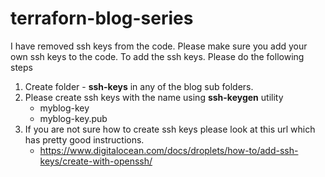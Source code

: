 # terraforn-blog-series

I have removed ssh keys from the code. Please make sure you add your own ssh keys to the code. 
To add the ssh keys. Please do the following steps
1. Create folder - **ssh-keys** in any of the blog sub folders.
2. Please create ssh keys with the name using **ssh-keygen** utility    
   - myblog-key  
   - myblog-key.pub  
3. If you are not sure how to create ssh keys please look at this url which has pretty good instructions.  
   - https://www.digitalocean.com/docs/droplets/how-to/add-ssh-keys/create-with-openssh/ 